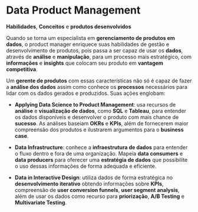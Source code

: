 # **Data Product Management**  
**Habilidades**, **Conceitos** e **produtos desenvolvidos**

Quando se torna um especialista em **gerenciamento de produtos em dados**, o product manager enriquece suas habilidades de gestão e desenvolvimento de produtos, pois passa a ser capaz de usar os **dados**, através de **análise** e **manipulação**, para um processo mais estratégico, com **informações** e **insights** que colocam seu produto em **vantagem competitiva**.

Um **gerente de produtos** com essas características não só é capaz de fazer a **análise dos dados** assim como conhece os **processos** necessários para lidar com os dados gerados e produzidos. Suas ações englobam:

- **Applying Data Science to Product Management**: usa recursos de **análise** e **visualização de dados**, como **SQL** e **Tableau**, para entender os dados disponíveis e desenvolver o produto com mais chance de **sucesso**. As análises baseiam **OKRs** e **KPIs**, além de fornecerem maior compreensão dos produtos e ilustrarem argumentos para o **business case**.

- **Data Infrastructure**: conhece a **infraestrutura de dados** para entender o fluxo dentro e fora de uma organização. Mapeia **data consumers** e **data producers** para oferecer uma **estratégia de dados** que possibilite o uso dessas informações de forma adequada e eficiente.

- **Data in Interactive Design**: utiliza dados de forma estratégica no **desenvolvimento iterativo** obtendo informações sobre **KPIs**, compreensão de **user conversion funnels**, **user segment analysis**, além de usar os dados como recurso para **priorização**, **A/B Testing** e **Multivariate Testing**.
